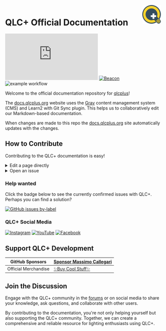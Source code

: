 <a href="https://www.qlcplus.org/">
    <img src="pages/01.basics/qlcplus.svg" alt="QLC Logo" title="qlcplus.png" align="right" height="60" />
</a>

# QLC+ Official Documentation
[![Mozilla HTTP Observatory Grade](https://img.shields.io/mozilla-observatory/grade-score/docs.qlcplus.org?publish)](https://observatory.mozilla.org/analyze/open-fixture-library.org)
[![Beacon](https://img.shields.io/badge/dynamic/json?color=blue&label=Beacon&query=%24.co2&suffix=%20CO%E2%82%82%2Fview&url=https%3A%2F%2Fdigitalbeacon.co%2Fbadge%3Furl%3Dhttps%253A%252F%252Fdocs.qlcplus.org&cacheSeconds=604800)](https://digitalbeacon.co/report/docs-qlcplus-org) ![example workflow](https://github.com/mcallegari/qlcplus-docs/actions/workflows/main.yml/badge.svg)

Welcome to the official documentation repository for [qlcplus](https://qlcplus.org/)!

The [docs.qlcplus.org](https://docs.qlcplus.org/) website uses the [Grav](https://getgrav.org/) content management system (CMS) and Learn2 with Git Sync plugin. This helps us to collaboratively edit our Markdown-based documentation.

When changes are made to this repo the [docs.qlcplus.org](https://docs.qlcplus.org/) site automatically updates with the changes.

## How to Contribute
Contributing to the QLC+ documentation is easy!
<details>
    <summary>Edit a page directly</summary>
    1. Click the ![edit this page](image.png) link on the page of documentation you wish to improve. You'll be redirected to a preview in the GitHub editor. 
    2. Click the pencil icon (Edit this file) on the top right of the preview. 
    3. Edit the page
    4. Click Commit Changes...
    5. Give a quick summary of your proposed improvement through the commit message. The bellow is an example:
    ![alt text](image-1.png)
    6. Your changes will be reviewed and merged if they meet our guidelines.
</details>

<details>
<summary>Open an issue</summary>
     Open an Issue: If you find a problem but don't have the time to fix it, you can [open an issue](https://github.com/mcallegari/qlcplus-docs/issues) to let us know about it. 
</details>

### Help wanted
Click the badge below to see the currently confirmed issues with QLC+. Perhaps you can find a solution?

[![GitHub issues by-label](https://img.shields.io/github/issues/mcallegari/qlcplus-docs/issue%20confirmed?logo=github&color=red)](https://github.com/mcallegari/qlcplus/issues?q=is%3Aopen+is%3Aissue+label%3A%22issue+confirmed%22)
### QLC+ Social Media

[![Instagram](https://img.shields.io/badge/Instagram-%23E4405F.svg?style=for-the-badge&logo=Instagram&logoColor=white)](https://www.instagram.com/qlcplus/) [![YouTube](https://img.shields.io/badge/YouTube-%23FF0000.svg?style=for-the-badge&logo=YouTube&logoColor=white)](https://www.youtube.com/watch?v=I9bccwcYQpM&list=PLHT-wIriuitDiW4A9oKSDr__Z_jcmMVdi) [![Facebook](https://img.shields.io/badge/Facebook-%231877F2.svg?style=for-the-badge&logo=Facebook&logoColor=white)](https://www.facebook.com/qlcplus)

## Support QLC+ Development

|  GitHub Sponsors      | [Sponsor Massimo Callegari](https://github.com/sponsors/mcallegari) | 
| -- | -- |
|  Official Merchandise | [✨Buy Cool Stuff✨](https://merch.qlcplus.org/)                   |

## Join the Discussion
Engage with the QLC+ community in the [forums](https://www.qlcplus.org/forum/) or on social media to share your knowledge, ask questions, and collaborate with other users.

By contributing to the documentation, you're not only helping yourself but also supporting the QLC+ community. Together, we can create a comprehensive and reliable resource for lighting enthusiasts using QLC+.
